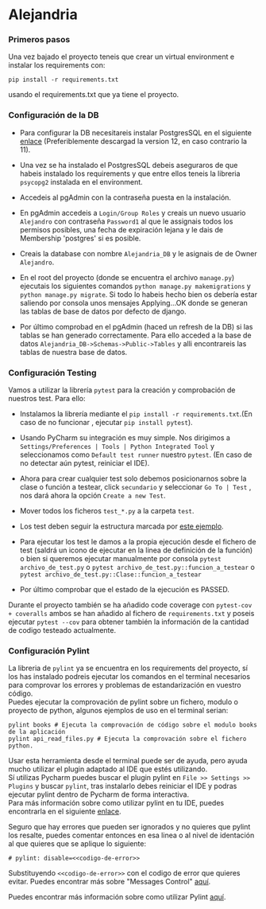 # Alejandria

### Primeros pasos

Una vez bajado el proyecto teneis que crear un virtual environment e instalar los requirements con:
```
pip install -r requirements.txt 
```
usando el requirements.txt que ya tiene el proyecto.

### Configuración de la DB

- Para configurar la DB necesitareis instalar PostgresSQL en el siguiente [enlace](https://www.postgresql.org/download/) (Preferiblemente descargad la version 12, en caso contrario la 11).

- Una vez se ha instalado el PostgresSQL debeis aseguraros de que habeis instalado los requirements y que entre ellos teneis la libreria `psycopg2` instalada en el environment.

- Accedeis al pgAdmin con la contraseña puesta en la instalación.

- En pgAdmin accedeis a `Login/Group Roles` y creais un nuevo usuario `Alejandro` con contraseña `Password1` al que le assignais todos los permisos posibles, una fecha de expiración lejana y le dais de Membership 'postgres' si es posible.

- Creais la database con nombre `Alejandria_DB` y le asignais de de Owner `Alejandro`.

- En el root del proyecto (donde se encuentra el archivo `manage.py`) ejecutais los siguientes comandos `python manage.py makemigrations` y `python manage.py migrate`. Si todo lo habeis hecho bien os debería estar saliendo por consola unos mensajes Applying...OK donde se generan las tablas de base de datos por defecto de django.

- Por último comprobad en el pgAdmin (haced un refresh de la DB) si las tablas se han generado correctamente. Para ello acceded a la base de datos `Alejandria_DB->Schemas->Public->Tables` y alli encontrareis las tablas de nuestra base de datos.



### Configuración Testing 

Vamos a utilizar la librería ``pytest`` para la creación y comprobación de nuestros test. Para ello:

- Instalamos la librería mediante  el `pip install -r requirements.txt`.(En caso de no funcionar , ejecutar `pip install pytest`).

- Usando PyCharm su integración es muy simple. Nos dirigimos a `Settings/Preferences | Tools | Python Integrated Tool` y seleccionamos como `Default test runner` nuestro `pytest`. (En caso de no detectar aún pytest, reiniciar el IDE).

- Ahora para crear cualquier test solo debemos posicionarnos sobre la clase o función a testear, click `secundario` y seleccionar `Go To | Test` , nos dará ahora la opción `Create a new Test`.

- Mover todos los ficheros `test_*.py` a la carpeta `test`.

- Los test deben seguir la estructura marcada por [este ejemplo](./books/test/test_models.py).

- Para ejecutar los test le damos a la propia ejecución desde el fichero de test (saldrá un icono de ejecutar en la linea de definición de la función) o bien si queremos ejecutar manualmente por consola `pytest archivo_de_test.py` o `pytest archivo_de_test.py::funcion_a_testear` o `pytest archivo_de_test.py::Clase::funcion_a_testear`

- Por último comprobar que el estado de la ejecución es PASSED.

Durante el proyecto también se ha añadido code coverage con `pytest-cov + coveralls` ambos se han añadido al fichero de `requirements.txt`
y poseis ejecutar `pytest --cov` para obtener también la información de la cantidad de codigo testeado actualmente.


### Configuración Pylint

La libreria de ``pylint`` ya se encuentra en los requirements del proyecto, sí los has instalado podreis ejecutar los 
comandos en el terminal necesarios para comprovar los errores y problemas de estandarización en vuestro código.  
Puedes ejecutar la comprovación de pylint sobre un fichero, modulo o proyecto de python, algunos ejemplos de uso en 
el terminal serian:
```
pylint books # Ejecuta la comprovación de código sobre el modulo books de la aplicación
pylint api_read_files.py # Ejecuta la comprovación sobre el fichero python.
``` 
Usar esta herramienta desde el terminal puede ser de ayuda, pero ayuda mucho utilizar el plugin adaptado al IDE que estés utilizando.  
Sí utilizas Pycharm puedes buscar el plugin pylint en `File >> Settings >> Plugins` y buscar `pylint`, tras instalarlo 
debes reiniciar el IDE y podras ejecutar pylint dentro de Pycharm de forma interactiva.  
Para más información sobre como utilizar pylint en tu IDE, puedes encontrarla en el siguiente [enlace](http://pylint.pycqa.org/en/latest/user_guide/ide-integration.html#pylint-in-pycharm).  

Seguro que hay errores que pueden ser ignorados y no quieres que pylint los resalte,
puedes comentar entonces en esa linea o al nivel de identación al que quieres que se aplique lo siguiente:  
```
# pylint: disable=<<codigo-de-error>>
```
Substituyendo `<<codigo-de-error>>` con el codigo de error que quieres evitar.
Puedes encontrar más sobre "Messages Control" [aquí](http://pylint.pycqa.org/en/latest/user_guide/message-control.html). 

Puedes encontrar más información sobre como utilizar Pylint [aquí](http://pylint.pycqa.org/en/latest/user_guide/run.html).